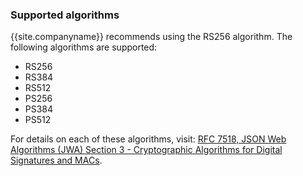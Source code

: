 ### Supported algorithms

{{site.companyname}} recommends using the RS256 algorithm. The following algorithms are supported:

- RS256
- RS384
- RS512
- PS256
- PS384
- PS512

For details on each of these algorithms, visit: [RFC 7518, JSON Web Algorithms (JWA) Section 3 - Cryptographic Algorithms for Digital Signatures and MACs](https://tools.ietf.org/html/rfc7518#section-3).